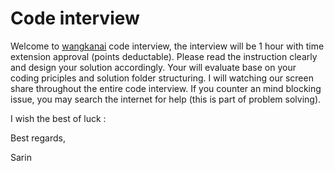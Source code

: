 # Code interview

Welcome to [wangkanai](https://github.com/wangkanai) code interview, the interview will be 1 hour with time extension approval (points deductable). Please read the instruction clearly and design your solution accordingly. Your will evaluate base on your coding priciples and solution folder structuring. I will watching our screen share throughout the entire code interview. If you counter an mind blocking issue, you may search the internet for help (this is part of problem solving).

I wish the best of luck :

Best regards,

Sarin